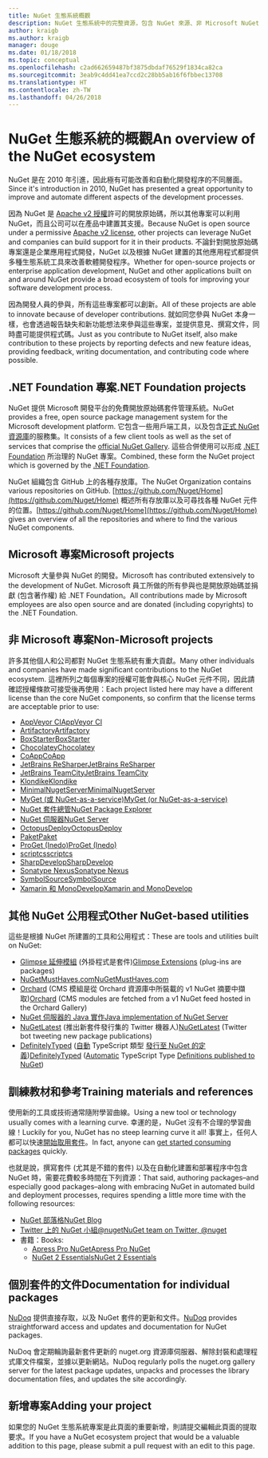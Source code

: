 ```yaml
---
title: NuGet 生態系統概觀
description: NuGet 生態系統中的完整資源，包含 NuGet 來源、非 Microsoft NuGet 專案、公用程式和訓練教材。
author: kraigb
ms.author: kraigb
manager: douge
ms.date: 01/18/2018
ms.topic: conceptual
ms.openlocfilehash: c2ad662659487bf3875dbdaf76529f1834ca82ca
ms.sourcegitcommit: 3eab9c4dd41ea7ccd2c28bb5ab16f6fbbec13708
ms.translationtype: HT
ms.contentlocale: zh-TW
ms.lasthandoff: 04/26/2018
---
```

# <a name="an-overview-of-the-nuget-ecosystem"></a><span data-ttu-id="6fdb1-103">NuGet 生態系統的概觀</span><span class="sxs-lookup"><span data-stu-id="6fdb1-103">An overview of the NuGet ecosystem</span></span>

<span data-ttu-id="6fdb1-104">NuGet 是在 2010 年引進，因此極有可能改善和自動化開發程序的不同層面。</span><span class="sxs-lookup"><span data-stu-id="6fdb1-104">Since it's introduction in 2010, NuGet has presented a great opportunity to improve and automate different aspects of the development processes.</span></span>

<span data-ttu-id="6fdb1-105">因為 NuGet 是 [Apache v2 授權](http://choosealicense.com/licenses/apache/)許可的開放原始碼，所以其他專案可以利用 NuGet，而且公司可以在產品中建置其支援。</span><span class="sxs-lookup"><span data-stu-id="6fdb1-105">Because NuGet is open source under a permissive [Apache v2 license](http://choosealicense.com/licenses/apache/), other projects can leverage NuGet and companies can build support for it in their products.</span></span> <span data-ttu-id="6fdb1-106">不論針對開放原始碼專案還是企業應用程式開發，NuGet 以及根據 NuGet 建置的其他應用程式都提供多種生態系統工具來改善軟體開發程序。</span><span class="sxs-lookup"><span data-stu-id="6fdb1-106">Whether for open-source projects or enterprise application development, NuGet and other applications built on and around NuGet provide a broad ecosystem of tools for improving your software development process.</span></span>

<span data-ttu-id="6fdb1-107">因為開發人員的參與，所有這些專案都可以創新。</span><span class="sxs-lookup"><span data-stu-id="6fdb1-107">All of these projects are able to innovate because of developer contributions.</span></span> <span data-ttu-id="6fdb1-108">就如同您參與 NuGet 本身一樣，也會透過報告缺失和新功能想法來參與這些專案，並提供意見、撰寫文件，同時盡可能提供程式碼。</span><span class="sxs-lookup"><span data-stu-id="6fdb1-108">Just as you contribute to NuGet itself, also make contribution to these projects by reporting defects and new feature ideas, providing feedback, writing documentation, and contributing code where possible.</span></span>

## <a name="net-foundation-projects"></a><span data-ttu-id="6fdb1-109">.NET Foundation 專案</span><span class="sxs-lookup"><span data-stu-id="6fdb1-109">.NET Foundation projects</span></span>

<span data-ttu-id="6fdb1-110">NuGet 提供 Microsoft 開發平台的免費開放原始碼套件管理系統。</span><span class="sxs-lookup"><span data-stu-id="6fdb1-110">NuGet provides a free, open source package management system for the Microsoft development platform.</span></span> <span data-ttu-id="6fdb1-111">它包含一些用戶端工具，以及包含[正式 NuGet 資源庫](http://www.nuget.org)的服務集。</span><span class="sxs-lookup"><span data-stu-id="6fdb1-111">It consists of a few client tools as well as the set of services that comprise the [official NuGet Gallery](http://www.nuget.org).</span></span> <span data-ttu-id="6fdb1-112">這些合併使用可以形成 [.NET Foundation](http://www.dotnetfoundation.org/) 所治理的 NuGet 專案。</span><span class="sxs-lookup"><span data-stu-id="6fdb1-112">Combined, these form the NuGet project which is governed by the [.NET Foundation](http://www.dotnetfoundation.org/).</span></span>

<span data-ttu-id="6fdb1-113">NuGet 組織包含 GitHub 上的各種存放庫。</span><span class="sxs-lookup"><span data-stu-id="6fdb1-113">The NuGet Organization contains various repositories on GitHub.</span></span> <span data-ttu-id="6fdb1-114">[https://github.com/Nuget/Home](https://github.com/Nuget/Home) 概述所有存放庫以及可尋找各種 NuGet 元件的位置。</span><span class="sxs-lookup"><span data-stu-id="6fdb1-114">[https://github.com/Nuget/Home](https://github.com/Nuget/Home) gives an overview of all the repositories and where to find the various NuGet components.</span></span>

## <a name="microsoft-projects"></a><span data-ttu-id="6fdb1-115">Microsoft 專案</span><span class="sxs-lookup"><span data-stu-id="6fdb1-115">Microsoft projects</span></span>

<span data-ttu-id="6fdb1-116">Microsoft 大量參與 NuGet 的開發。</span><span class="sxs-lookup"><span data-stu-id="6fdb1-116">Microsoft has contributed extensively to the development of NuGet.</span></span> <span data-ttu-id="6fdb1-117">Microsoft 員工所做的所有參與也是開放原始碼並捐獻 (包含著作權) 給 .NET Foundation。</span><span class="sxs-lookup"><span data-stu-id="6fdb1-117">All contributions made by Microsoft employees are also open source and are donated (including copyrights) to the .NET Foundation.</span></span>

## <a name="non-microsoft-projects"></a><span data-ttu-id="6fdb1-118">非 Microsoft 專案</span><span class="sxs-lookup"><span data-stu-id="6fdb1-118">Non-Microsoft projects</span></span>

<span data-ttu-id="6fdb1-119">許多其他個人和公司都對 NuGet 生態系統有重大貢獻。</span><span class="sxs-lookup"><span data-stu-id="6fdb1-119">Many other individuals and companies have made significant contributions to the NuGet ecosystem.</span></span> <span data-ttu-id="6fdb1-120">這裡所列之每個專案的授權可能會與核心 NuGet 元件不同，因此請確認授權條款可接受後再使用：</span><span class="sxs-lookup"><span data-stu-id="6fdb1-120">Each project listed here may have a different license than the core NuGet components, so confirm that the license terms are acceptable prior to use:</span></span>

- [<span data-ttu-id="6fdb1-121">AppVeyor CI</span><span class="sxs-lookup"><span data-stu-id="6fdb1-121">AppVeyor CI</span></span>](https://www.appveyor.com/)
- [<span data-ttu-id="6fdb1-122">Artifactory</span><span class="sxs-lookup"><span data-stu-id="6fdb1-122">Artifactory</span></span>](https://www.jfrog.com/artifactory/)
- [<span data-ttu-id="6fdb1-123">BoxStarter</span><span class="sxs-lookup"><span data-stu-id="6fdb1-123">BoxStarter</span></span>](http://boxstarter.org/)
- [<span data-ttu-id="6fdb1-124">Chocolatey</span><span class="sxs-lookup"><span data-stu-id="6fdb1-124">Chocolatey</span></span>](https://chocolatey.org/)
- [<span data-ttu-id="6fdb1-125">CoApp</span><span class="sxs-lookup"><span data-stu-id="6fdb1-125">CoApp</span></span>](http://coapp.org/)
- [<span data-ttu-id="6fdb1-126">JetBrains ReSharper</span><span class="sxs-lookup"><span data-stu-id="6fdb1-126">JetBrains ReSharper</span></span>](https://resharper-plugins.jetbrains.com/)
- [<span data-ttu-id="6fdb1-127">JetBrains TeamCity</span><span class="sxs-lookup"><span data-stu-id="6fdb1-127">JetBrains TeamCity</span></span>](https://www.jetbrains.com/teamcity/)
- [<span data-ttu-id="6fdb1-128">Klondike</span><span class="sxs-lookup"><span data-stu-id="6fdb1-128">Klondike</span></span>](https://github.com/themotleyfool/Klondike)
- [<span data-ttu-id="6fdb1-129">MinimalNugetServer</span><span class="sxs-lookup"><span data-stu-id="6fdb1-129">MinimalNugetServer</span></span>](https://github.com/TanukiSharp/MinimalNugetServer)
- [<span data-ttu-id="6fdb1-130">MyGet (或 NuGet-as-a-service)</span><span class="sxs-lookup"><span data-stu-id="6fdb1-130">MyGet (or NuGet-as-a-service)</span></span>](http://www.myget.org/)
- [<span data-ttu-id="6fdb1-131">NuGet 套件總管</span><span class="sxs-lookup"><span data-stu-id="6fdb1-131">NuGet Package Explorer</span></span>](https://github.com/NuGetPackageExplorer/NuGetPackageExplorer)
- [<span data-ttu-id="6fdb1-132">NuGet 伺服器</span><span class="sxs-lookup"><span data-stu-id="6fdb1-132">NuGet Server</span></span>](http://nugetserver.net/)
- [<span data-ttu-id="6fdb1-133">OctopusDeploy</span><span class="sxs-lookup"><span data-stu-id="6fdb1-133">OctopusDeploy</span></span>](https://octopus.com/)
- [<span data-ttu-id="6fdb1-134">Paket</span><span class="sxs-lookup"><span data-stu-id="6fdb1-134">Paket</span></span>](https://fsprojects.github.io/Paket/)
- [<span data-ttu-id="6fdb1-135">ProGet (Inedo)</span><span class="sxs-lookup"><span data-stu-id="6fdb1-135">ProGet (Inedo)</span></span>](http://inedo.com/proget)
- [<span data-ttu-id="6fdb1-136">scriptcs</span><span class="sxs-lookup"><span data-stu-id="6fdb1-136">scriptcs</span></span>](http://scriptcs.net/)
- [<span data-ttu-id="6fdb1-137">SharpDevelop</span><span class="sxs-lookup"><span data-stu-id="6fdb1-137">SharpDevelop</span></span>](http://community.sharpdevelop.net/blogs/mattward/archive/2011/01/23/NuGetSupportInSharpDevelop.aspx)
- [<span data-ttu-id="6fdb1-138">Sonatype Nexus</span><span class="sxs-lookup"><span data-stu-id="6fdb1-138">Sonatype Nexus</span></span>](http://www.sonatype.com/nexus-repository-sonatype)
- [<span data-ttu-id="6fdb1-139">SymbolSource</span><span class="sxs-lookup"><span data-stu-id="6fdb1-139">SymbolSource</span></span>](http://www.symbolsource.org/Public)
- [<span data-ttu-id="6fdb1-140">Xamarin 和 MonoDevelop</span><span class="sxs-lookup"><span data-stu-id="6fdb1-140">Xamarin and MonoDevelop</span></span>](https://github.com/mrward/monodevelop-nuget-addin)

## <a name="other-nuget-based-utilities"></a><span data-ttu-id="6fdb1-141">其他 NuGet 公用程式</span><span class="sxs-lookup"><span data-stu-id="6fdb1-141">Other NuGet-based utilities</span></span>

<span data-ttu-id="6fdb1-142">這些是根據 NuGet 所建置的工具和公用程式：</span><span class="sxs-lookup"><span data-stu-id="6fdb1-142">These are tools and utilities built on NuGet:</span></span>

- <span data-ttu-id="6fdb1-143">[Glimpse 延伸模組](http://getglimpse.com/Packages) (外掛程式是套件)</span><span class="sxs-lookup"><span data-stu-id="6fdb1-143">[Glimpse Extensions](http://getglimpse.com/Packages) (plug-ins are packages)</span></span>
- [<span data-ttu-id="6fdb1-144">NuGetMustHaves.com</span><span class="sxs-lookup"><span data-stu-id="6fdb1-144">NuGetMustHaves.com</span></span>](http://nugetmusthaves.com/)
- <span data-ttu-id="6fdb1-145">[Orchard](http://www.orchardproject.net/) (CMS 模組是從 Orchard 資源庫中所裝載的 v1 NuGet 摘要中擷取)</span><span class="sxs-lookup"><span data-stu-id="6fdb1-145">[Orchard](http://www.orchardproject.net/) (CMS modules are fetched from a v1 NuGet feed hosted in the Orchard Gallery)</span></span>
- [<span data-ttu-id="6fdb1-146">NuGet 伺服器的 Java 實作</span><span class="sxs-lookup"><span data-stu-id="6fdb1-146">Java implementation of NuGet Server</span></span>](http://jonnyzzz.com/blog/2012/03/07/nuget-server-in-pure-java/)
- <span data-ttu-id="6fdb1-147">[NuGetLatest](https://twitter.com/NuGetLatest) (推出新套件發行集的 Twitter 機器人)</span><span class="sxs-lookup"><span data-stu-id="6fdb1-147">[NuGetLatest](https://twitter.com/NuGetLatest) (Twitter bot tweeting new package publications)</span></span>
- <span data-ttu-id="6fdb1-148">[DefinitelyTyped](http://definitelytyped.org/) ([自動](https://github.com/DefinitelyTyped/NugetAutomation/) TypeScript 類型 [發行至 NuGet 的定義](http://www.nuget.org/packages?q=DefinitelyTyped))</span><span class="sxs-lookup"><span data-stu-id="6fdb1-148">[DefinitelyTyped](http://definitelytyped.org/) ([Automatic](https://github.com/DefinitelyTyped/NugetAutomation/) TypeScript Type [Definitions published to NuGet](http://www.nuget.org/packages?q=DefinitelyTyped))</span></span>

## <a name="training-materials-and-references"></a><span data-ttu-id="6fdb1-149">訓練教材和參考</span><span class="sxs-lookup"><span data-stu-id="6fdb1-149">Training materials and references</span></span>

<span data-ttu-id="6fdb1-150">使用新的工具或技術通常隨附學習曲線。</span><span class="sxs-lookup"><span data-stu-id="6fdb1-150">Using a new tool or technology usually comes with a learning curve.</span></span> <span data-ttu-id="6fdb1-151">幸運的是，NuGet 沒有不合理的學習曲線！</span><span class="sxs-lookup"><span data-stu-id="6fdb1-151">Luckily for you, NuGet has no steep learning curve it all!</span></span> <span data-ttu-id="6fdb1-152">事實上，任何人都可以快速[開始取用套件](../quickstart/use-a-package.md)。</span><span class="sxs-lookup"><span data-stu-id="6fdb1-152">In fact, anyone can [get started consuming packages](../quickstart/use-a-package.md) quickly.</span></span>

<span data-ttu-id="6fdb1-153">也就是說，撰寫套件 (尤其是不錯的套件) 以及在自動化建置和部署程序中包含 NuGet 時，需要花費較多時間在下列資源：</span><span class="sxs-lookup"><span data-stu-id="6fdb1-153">That said, authoring packages–and especially good packages–along with  embracing NuGet in automated build and deployment processes, requires spending a little more time with the following resources:</span></span>

- [<span data-ttu-id="6fdb1-154">NuGet 部落格</span><span class="sxs-lookup"><span data-stu-id="6fdb1-154">NuGet Blog</span></span>](http://blog.nuget.org/)
- [<span data-ttu-id="6fdb1-155">Twitter 上的 NuGet 小組@nuget</span><span class="sxs-lookup"><span data-stu-id="6fdb1-155">NuGet team on Twitter, @nuget</span></span>](http://twitter.com/nuget)
- <span data-ttu-id="6fdb1-156">書籍：</span><span class="sxs-lookup"><span data-stu-id="6fdb1-156">Books:</span></span>
  - [<span data-ttu-id="6fdb1-157">Apress Pro NuGet</span><span class="sxs-lookup"><span data-stu-id="6fdb1-157">Apress Pro NuGet</span></span>](http://bit.ly/ProNuGet)
  - [<span data-ttu-id="6fdb1-158">NuGet 2 Essentials</span><span class="sxs-lookup"><span data-stu-id="6fdb1-158">NuGet 2 Essentials</span></span>](http://www.amazon.com/NuGet-2-Essentials-Damir-Arh-ebook/dp/B00GTQD5M4)

## <a name="documentation-for-individual-packages"></a><span data-ttu-id="6fdb1-159">個別套件的文件</span><span class="sxs-lookup"><span data-stu-id="6fdb1-159">Documentation for individual packages</span></span>

<span data-ttu-id="6fdb1-160">[NuDoq](http://nudoq.org) 提供直接存取，以及 NuGet 套件的更新和文件。</span><span class="sxs-lookup"><span data-stu-id="6fdb1-160">[NuDoq](http://nudoq.org) provides straightforward access and updates and documentation for NuGet packages.</span></span>

<span data-ttu-id="6fdb1-161">NuDoq 會定期輪詢最新套件更新的 nuget.org 資源庫伺服器、解除封裝和處理程式庫文件檔案，並據以更新網站。</span><span class="sxs-lookup"><span data-stu-id="6fdb1-161">NuDoq regularly polls the nuget.org gallery server for the latest package updates, unpacks and processes the library documentation files, and updates the site accordingly.</span></span>

## <a name="adding-your-project"></a><span data-ttu-id="6fdb1-162">新增專案</span><span class="sxs-lookup"><span data-stu-id="6fdb1-162">Adding your project</span></span>

<span data-ttu-id="6fdb1-163">如果您的 NuGet 生態系統專案是此頁面的重要新增，則請提交編輯此頁面的提取要求。</span><span class="sxs-lookup"><span data-stu-id="6fdb1-163">If you have a NuGet ecosystem project that would be a valuable addition to this page, please  submit a pull request with an edit to this page.</span></span>
